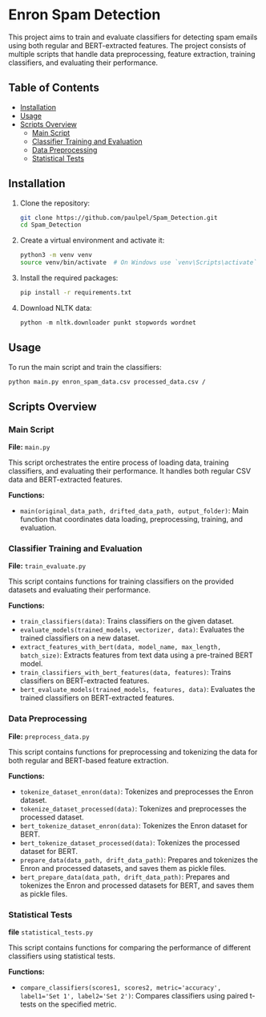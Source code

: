 # Enron Spam Detection

This project aims to train and evaluate classifiers for detecting spam emails using both regular and BERT-extracted features. The project consists of multiple scripts that handle data preprocessing, feature extraction, training classifiers, and evaluating their performance.

## Table of Contents

- [Installation](#installation)
- [Usage](#usage)
- [Scripts Overview](#scripts-overview)
  - [Main Script](#main-script)
  - [Classifier Training and Evaluation](#classifier-training-and-evaluation)
  - [Data Preprocessing](#data-preprocessing)
  - [Statistical Tests](#statistical-tests)

## Installation

1. Clone the repository:
    ```bash
    git clone https://github.com/paulpel/Spam_Detection.git
    cd Spam_Detection
    ```

2. Create a virtual environment and activate it:
    ```bash
    python3 -m venv venv
    source venv/bin/activate  # On Windows use `venv\Scripts\activate`
    ```

3. Install the required packages:
    ```bash
    pip install -r requirements.txt
    ```

4. Download NLTK data:
    ```python
    python -m nltk.downloader punkt stopwords wordnet
    ```

## Usage

To run the main script and train the classifiers:

```bash
python main.py enron_spam_data.csv processed_data.csv /
```

## Scripts Overview

### Main Script

**File:** `main.py`

This script orchestrates the entire process of loading data, training classifiers, and evaluating their performance. It handles both regular CSV data and BERT-extracted features.

**Functions:**
- `main(original_data_path, drifted_data_path, output_folder)`: Main function that coordinates data loading, preprocessing, training, and evaluation.

### Classifier Training and Evaluation

**File:** `train_evaluate.py`

This script contains functions for training classifiers on the provided datasets and evaluating their performance.

**Functions:**
- `train_classifiers(data)`: Trains classifiers on the given dataset.
- `evaluate_models(trained_models, vectorizer, data)`: Evaluates the trained classifiers on a new dataset.
- `extract_features_with_bert(data, model_name, max_length, batch_size)`: Extracts features from text data using a pre-trained BERT model.
- `train_classifiers_with_bert_features(data, features)`: Trains classifiers on BERT-extracted features.
- `bert_evaluate_models(trained_models, features, data)`: Evaluates the trained classifiers on BERT-extracted features.

### Data Preprocessing

**File:** `preprocess_data.py`

This script contains functions for preprocessing and tokenizing the data for both regular and BERT-based feature extraction.

**Functions:**
- `tokenize_dataset_enron(data)`: Tokenizes and preprocesses the Enron dataset.
- `tokenize_dataset_processed(data)`: Tokenizes and preprocesses the processed dataset.
- `bert_tokenize_dataset_enron(data)`: Tokenizes the Enron dataset for BERT.
- `bert_tokenize_dataset_processed(data)`: Tokenizes the processed dataset for BERT.
- `prepare_data(data_path, drift_data_path)`: Prepares and tokenizes the Enron and processed datasets, and saves them as pickle files.
- `bert_prepare_data(data_path, drift_data_path)`: Prepares and tokenizes the Enron and processed datasets for BERT, and saves them as pickle files.

### Statistical Tests

**file** `statistical_tests.py`

This script contains functions for comparing the performance of different classifiers using statistical tests.

**Functions:**
- `compare_classifiers(scores1, scores2, metric='accuracy', label1='Set 1', label2='Set 2')`: Compares classifiers using paired t-tests on the specified metric.

